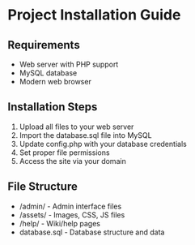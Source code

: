 # Project Installation Guide

## Requirements
- Web server with PHP support
- MySQL database
- Modern web browser

## Installation Steps
1. Upload all files to your web server
2. Import the database.sql file into MySQL
3. Update config.php with your database credentials
4. Set proper file permissions
5. Access the site via your domain

## File Structure
- /admin/ - Admin interface files
- /assets/ - Images, CSS, JS files
- /help/ - Wiki/help pages
- database.sql - Database structure and data
